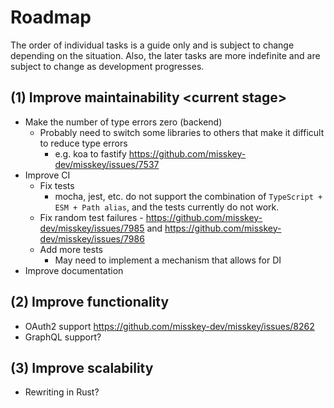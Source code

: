 # Roadmap
The order of individual tasks is a guide only and is subject to change depending on the situation.
Also, the later tasks are more indefinite and are subject to change as development progresses.

## (1) Improve maintainability \<current stage\>
- Make the number of type errors zero (backend)
  - Probably need to switch some libraries to others that make it difficult to reduce type errors
    - e.g. koa to fastify https://github.com/misskey-dev/misskey/issues/7537
- Improve CI
  - Fix tests
    - mocha, jest, etc. do not support the combination of `TypeScript + ESM + Path alias`, and the tests currently do not work.
  - Fix random test failures - https://github.com/misskey-dev/misskey/issues/7985 and https://github.com/misskey-dev/misskey/issues/7986
  - Add more tests
    - May need to implement a mechanism that allows for DI
- Improve documentation

## (2) Improve functionality
- OAuth2 support https://github.com/misskey-dev/misskey/issues/8262
- GraphQL support?

## (3) Improve scalability
- Rewriting in Rust?
